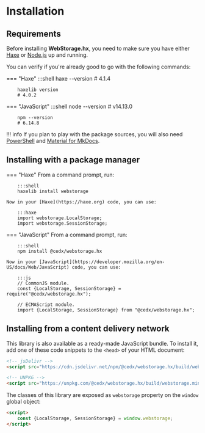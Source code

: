 # Installation

## Requirements
Before installing **WebStorage.hx**, you need to make sure you have either
[Haxe](https://haxe.org) or [Node.js](https://nodejs.org) up and running.

You can verify if you're already good to go with the following commands:

=== "Haxe"
		:::shell
		haxe --version
		# 4.1.4

		haxelib version
		# 4.0.2

=== "JavaScript"
		:::shell
		node --version
		# v14.13.0

		npm --version
		# 6.14.8

!!! info
	If you plan to play with the package sources, you will also need
	[PowerShell](https://docs.microsoft.com/en-us/powershell) and [Material for MkDocs](https://squidfunk.github.io/mkdocs-material).

## Installing with a package manager

=== "Haxe"
	From a command prompt, run:

		:::shell
		haxelib install webstorage

	Now in your [Haxe](https://haxe.org) code, you can use:

		:::haxe
		import webstorage.LocalStorage;
		import webstorage.SessionStorage;

=== "JavaScript"
	From a command prompt, run:

		:::shell
		npm install @cedx/webstorage.hx

	Now in your [JavaScript](https://developer.mozilla.org/en-US/docs/Web/JavaScript) code, you can use:

		:::js
		// CommonJS module.
		const {LocalStorage, SessionStorage} = require("@cedx/webstorage.hx");

		// ECMAScript module.
		import {LocalStorage, SessionStorage} from "@cedx/webstorage.hx";

## Installing from a content delivery network
This library is also available as a ready-made JavaScript bundle.
To install it, add one of these code snippets to the `<head>` of your HTML document:

``` html
<!-- jsDelivr -->
<script src="https://cdn.jsdelivr.net/npm/@cedx/webstorage.hx/build/webstorage.min.js"></script>

<!-- UNPKG -->
<script src="https://unpkg.com/@cedx/webstorage.hx/build/webstorage.min.js"></script>
```

The classes of this library are exposed as `webstorage` property on the `window` global object:

``` html
<script>
	const {LocalStorage, SessionStorage} = window.webstorage;
</script>
```
